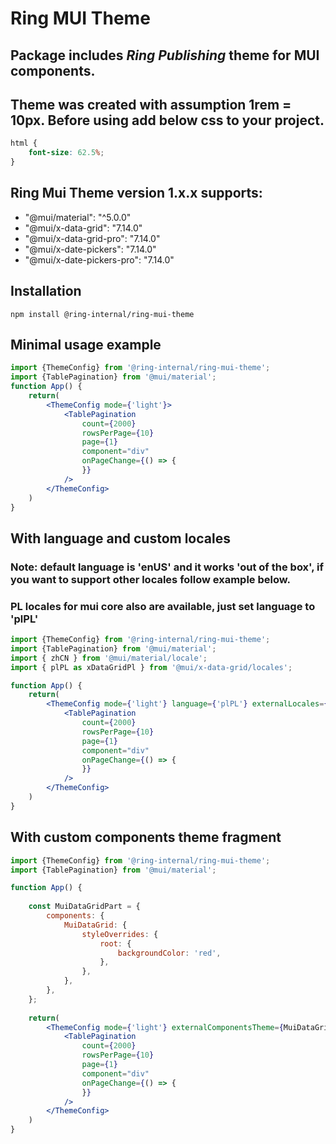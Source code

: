 # Ring MUI Theme

## Package includes *Ring Publishing* theme for MUI components.
## Theme was created with assumption 1rem = 10px. Before using add below css to your project.
```css
html {
    font-size: 62.5%;
}
```

## Ring Mui Theme version 1.x.x supports:
* "@mui/material": "^5.0.0"
* "@mui/x-data-grid": "7.14.0"
* "@mui/x-data-grid-pro": "7.14.0"
* "@mui/x-date-pickers": "7.14.0"
* "@mui/x-date-pickers-pro": "7.14.0"

## Installation

```shell
npm install @ring-internal/ring-mui-theme
```

## Minimal usage example
```jsx
import {ThemeConfig} from '@ring-internal/ring-mui-theme';
import {TablePagination} from '@mui/material';
function App() {
    return(
        <ThemeConfig mode={'light'}>
            <TablePagination
                count={2000}
                rowsPerPage={10}
                page={1}
                component="div"
                onPageChange={() => {
                }}
            />
        </ThemeConfig>
    )
}

```


## With language and custom locales
### Note: default language is 'enUS' and it works 'out of the box', if you want to support other locales follow example below.
### PL locales for mui core also are available, just set language to 'plPL'
```jsx
import {ThemeConfig} from '@ring-internal/ring-mui-theme';
import {TablePagination} from '@mui/material';
import { zhCN } from '@mui/material/locale';
import { plPL as xDataGridPl } from '@mui/x-data-grid/locales';

function App() {
    return(
        <ThemeConfig mode={'light'} language={'plPL'} externalLocales={[xDataGridPl, zhCN]}>
            <TablePagination
                count={2000}
                rowsPerPage={10}
                page={1}
                component="div"
                onPageChange={() => {
                }}
            />
        </ThemeConfig>
    )
}

```


## With custom components theme fragment
```jsx
import {ThemeConfig} from '@ring-internal/ring-mui-theme';
import {TablePagination} from '@mui/material';

function App() {
    
    const MuiDataGridPart = {
        components: {
            MuiDataGrid: {
                styleOverrides: {
                    root: {
                        backgroundColor: 'red',
                    },
                },
            },
        },
    };
    
    return(
        <ThemeConfig mode={'light'} externalComponentsTheme={MuiDataGridPart}>
            <TablePagination
                count={2000}
                rowsPerPage={10}
                page={1}
                component="div"
                onPageChange={() => {
                }}
            />
        </ThemeConfig>
    )
}
```